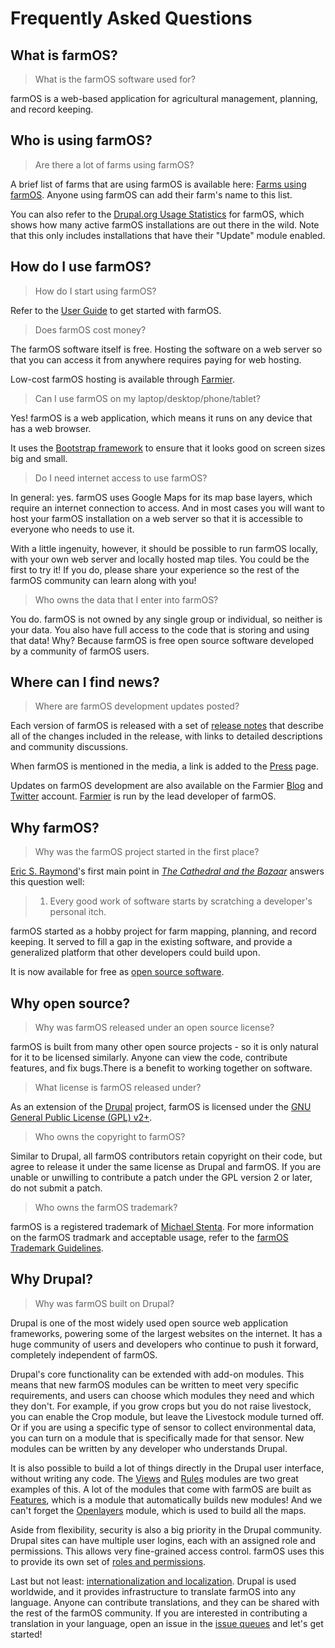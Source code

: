 # Frequently Asked Questions

## What is farmOS?

> What is the farmOS software used for?

farmOS is a web-based application for agricultural management, planning, and
record keeping.

## Who is using farmOS?

> Are there a lot of farms using farmOS?

A brief list of farms that are using farmOS is available here:
[Farms using farmOS]. Anyone using farmOS can add their farm's name to this
list.

You can also refer to the [Drupal.org Usage Statistics] for farmOS, which shows
how many active farmOS installations are out there in the wild. Note that this
only includes installations that have their "Update" module enabled.

## How do I use farmOS?

> How do I start using farmOS?

Refer to the [User Guide] to get started with farmOS.

> Does farmOS cost money?

The farmOS software itself is free. Hosting the software on a web server so that
you can access it from anywhere requires paying for web hosting.

Low-cost farmOS hosting is available through [Farmier].

> Can I use farmOS on my laptop/desktop/phone/tablet?

Yes! farmOS is a web application, which means it runs on any device that has a
web browser.

It uses the [Bootstrap framework] to ensure that it looks good on screen sizes
big and small.

> Do I need internet access to use farmOS?

In general: yes. farmOS uses Google Maps for its map base layers, which require
an internet connection to access. And in most cases you will want to host your
farmOS installation on a web server so that it is accessible to everyone who
needs to use it.

With a little ingenuity, however, it should be possible to run farmOS locally,
with your own web server and locally hosted map tiles. You could be the first
to try it! If you do, please share your experience so the rest of the farmOS
community can learn along with you!

> Who owns the data that I enter into farmOS?

You do. farmOS is not owned by any single group or individual, so neither is
your data. You also have full access to the code that is storing and using that
data! Why? Because farmOS is free open source software developed by a community
of farmOS users.

## Where can I find news?

> Where are farmOS development updates posted?

Each version of farmOS is released with a set of [release notes] that describe
all of the changes included in the release, with links to detailed descriptions
and community discussions.

When farmOS is mentioned in the media, a link is added to the [Press] page.

Updates on farmOS development are also available on the Farmier [Blog] and
[Twitter] account. [Farmier] is run by the lead developer of farmOS.

## Why farmOS?

> Why was the farmOS project started in the first place?

[Eric S. Raymond]'s first main point in *[The Cathedral and the Bazaar]* answers
this question well:

> 1. Every good work of software starts by scratching a developer's personal
> itch.

farmOS started as a hobby project for farm mapping, planning, and record
keeping. It served to fill a gap in the existing software, and provide a
generalized platform that other developers could build upon.

It is now available for free as [open source software].

## Why open source?

> Why was farmOS released under an open source license?

farmOS is built from many other open source projects - so it is only natural for
it to be licensed similarly. Anyone can view the code, contribute features, and
fix bugs.There is a benefit to working together on software.

> What license is farmOS released under?

As an extension of the [Drupal] project, farmOS is licensed under the
[GNU General Public License (GPL) v2+].

> Who owns the copyright to farmOS?

Similar to Drupal, all farmOS contributors retain copyright on their code, but
agree to release it under the same license as Drupal and farmOS. If you are
unable or unwilling to contribute a patch under the GPL version 2 or later, do
not submit a patch.

> Who owns the farmOS trademark?

farmOS is a registered trademark of [Michael Stenta]. For more information on
the farmOS tradmark and acceptable usage, refer to the
[farmOS Trademark Guidelines].

## Why Drupal?

> Why was farmOS built on Drupal?

Drupal is one of the most widely used open source web application frameworks,
powering some of the largest websites on the internet. It has a huge community
of users and developers who continue to push it forward, completely independent
of farmOS.

Drupal's core functionality can be extended with add-on modules. This means that
new farmOS modules can be written to meet very specific requirements, and users
can choose which modules they need and which they don't. For example, if you
grow crops but you do not raise livestock, you can enable the Crop module, but
leave the Livestock module turned off. Or if you are using a specific type of
sensor to collect environmental data, you can turn on a module that is
specifically made for that sensor. New modules can be written by any developer
who understands Drupal.

It is also possible to build a lot of things directly in the Drupal user
interface, without writing any code. The [Views] and [Rules] modules are two
great examples of this. A lot of the modules that come with farmOS are built as
[Features], which is a module that automatically builds new modules! And we
can't forget the [Openlayers] module, which is used to build all the maps.

Aside from flexibility, security is also a big priority in the Drupal
community. Drupal sites can have multiple user logins, each with an assigned
role and permissions. This allows very fine-grained access control. farmOS uses
this to provide its own set of [roles and permissions].

Last but not least: [internationalization and localization]. Drupal is used
worldwide, and it provides infrastructure to translate farmOS into any language.
Anyone can contribute translations, and they can be shared with the rest of the
farmOS community. If you are interested in contributing a translation in your
language, open an issue in the [issue queues] and let's get started!

[release notes]: https://drupal.org/project/farm/releases
[Press]: /community/press
[Blog]: http://farmier.com/news
[Twitter]: https://twitter.com/getfarmier
[Farms using farmOS]: /community/farms
[Drupal.org Usage Statistics]: https://drupal.org/project/usage/farm
[Farmier]: http://farmier.com
[User Guide]: /guide
[Bootstrap framework]: http://getbootstrap.com
[Eric S. Raymond]: https://en.wikipedia.org/wiki/Eric_S._Raymond
[The Cathedral and the Bazaar]: http://www.catb.org/~esr/writings/cathedral-bazaar/cathedral-bazaar
[open source software]: https://en.wikipedia.org/wiki/Open-source_software
[Drupal]: https://drupal.org
[GNU General Public License (GPL) v2+]: https://www.gnu.org/licenses/old-licenses/gpl-2.0.html
[Michael Stenta]: http://mstenta.net
[farmOS Trademark Guidelines]: /community/trademark
[Views]: https://drupal.org/project/views
[Rules]: https://drupal.org/project/rules
[Features]: https://drupal.org/project/features
[Openlayers]: https://drupal.org/project/openlayers
[roles and permissions]: /guide/people
[internationalization and localization]: https://en.wikipedia.org/wiki/Internationalization_and_localization
[issue queues]: /development/issue-queues

